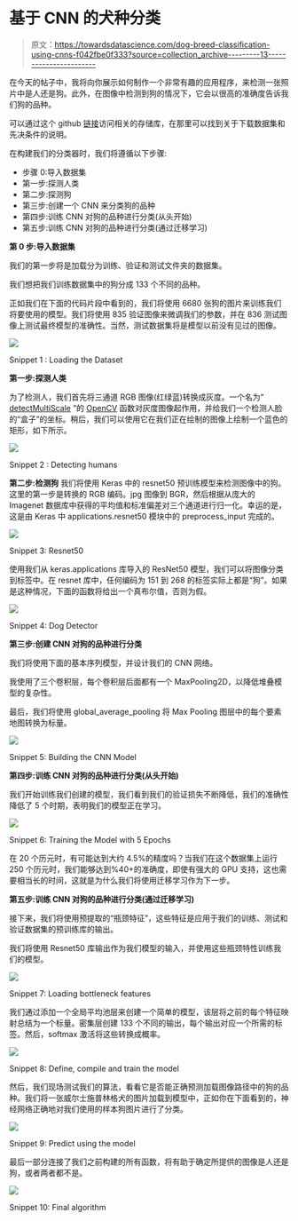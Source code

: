 # 基于 CNN 的犬种分类

> 原文：<https://towardsdatascience.com/dog-breed-classification-using-cnns-f042fbe0f333?source=collection_archive---------13----------------------->

在今天的帖子中，我将向你展示如何制作一个非常有趣的应用程序，来检测一张照片中是人还是狗。此外，在图像中检测到狗的情况下，它会以很高的准确度告诉我们狗的品种。

可以通过这个 github [链接](https://github.com/denizn/Dog-Breed-Classifier)访问相关的存储库，在那里可以找到关于下载数据集和先决条件的说明。

在构建我们的分类器时，我们将遵循以下步骤:

*   步骤 0:导入数据集
*   第一步:探测人类
*   第二步:探测狗
*   第三步:创建一个 CNN 来分类狗的品种
*   第四步:训练 CNN 对狗的品种进行分类(从头开始)
*   第五步:训练 CNN 对狗的品种进行分类(通过迁移学习)

**第 0 步:导入数据集**

我们的第一步将是加载分为训练、验证和测试文件夹的数据集。

我们想把我们训练数据集中的狗分成 133 个不同的品种。

正如我们在下面的代码片段中看到的，我们将使用 6680 张狗的图片来训练我们将要使用的模型。我们将使用 835 验证图像来微调我们的参数，并在 836 测试图像上测试最终模型的准确性。当然，测试数据集将是模型以前没有见过的图像。

![](img/a5726ad25b6ca393e56595a85509fd8a.png)

Snippet 1 : Loading the Dataset

**第一步:探测人类**

为了检测人，我们首先将三通道 RGB 图像(红绿蓝)转换成灰度。一个名为“ [detectMultiScale](https://www.programcreek.com/python/example/79435/cv2.CascadeClassifier) ”的 [OpenCV](https://opencv.org/) 函数对灰度图像起作用，并给我们一个检测人脸的“盒子”的坐标。稍后，我们可以使用它在我们正在绘制的图像上绘制一个蓝色的矩形，如下所示。

![](img/78734d6304ad48dd78d8e2f8d9892c38.png)

Snippet 2 : Detecting humans

**第二步:检测狗** 我们将使用 Keras 中的 resnet50 预训练模型来检测图像中的狗。这里的第一步是转换的 RGB 编码。jpg 图像到 BGR，然后根据从庞大的 Imagenet 数据库中获得的平均值和标准偏差对三个通道进行归一化。幸运的是，这是由 Keras 中 applications.resnet50 模块中的 preprocess_input 完成的。

![](img/0bcc8a817a9eab312f56a396c63f4f11.png)

Snippet 3: Resnet50

使用我们从 keras.applications 库导入的 ResNet50 模型，我们可以将图像分类到标签中。在 resnet 库中，任何编码为 151 到 268 的标签实际上都是“狗”。如果是这种情况，下面的函数将给出一个真布尔值，否则为假。

![](img/3601c18db209b97bea3cc9acefcec332.png)

Snippet 4: Dog Detector

**第三步:创建 CNN 对狗的品种进行分类**

我们将使用下面的基本序列模型，并设计我们的 CNN 网络。

我使用了三个卷积层，每个卷积层后面都有一个 MaxPooling2D，以降低堆叠模型的复杂性。

最后，我们将使用 global_average_pooling 将 Max Pooling 图层中的每个要素地图转换为标量。

![](img/3d215e31fe00bedfc425bc3c3a8c9d38.png)

Snippet 5: Building the CNN Model

**第四步:训练 CNN 对狗的品种进行分类(从头开始)**

我们开始训练我们创建的模型，我们看到我们的验证损失不断降低，我们的准确性降低了 5 个时期，表明我们的模型正在学习。

![](img/d4c65b19e1d86063711334e83a9e7f55.png)

Snippet 6: Training the Model with 5 Epochs

在 20 个历元时，有可能达到大约 4.5%的精度吗？当我们在这个数据集上运行 250 个历元时，我们能够达到%40+的准确度，即使有强大的 GPU 支持，这也需要相当长的时间，这就是为什么我们将使用迁移学习作为下一步。

**第五步:训练 CNN 对狗的品种进行分类(通过迁移学习)**

接下来，我们将使用预提取的“瓶颈特征”，这些特征是应用于我们的训练、测试和验证数据集的预训练库的输出。

我们将使用 Resnet50 库输出作为我们模型的输入，并使用这些瓶颈特性训练我们的模型。

![](img/a828256b57f1417d063d82e50eb860e9.png)

Snippet 7: Loading bottleneck features

我们通过添加一个全局平均池层来创建一个简单的模型，该层将之前的每个特征映射总结为一个标量。密集层创建 133 个不同的输出，每个输出对应一个所需的标签。然后，softmax 激活将这些转换成概率。

![](img/80fc592c51044087a8002e2e8718f1e0.png)

Snippet 8: Define, compile and train the model

然后，我们现场测试我们的算法，看看它是否能正确预测加载图像路径中的狗的品种。我们将一张威尔士施普林格犬的图片加载到模型中，正如你在下面看到的，神经网络正确地对我们使用的样本狗图片进行了分类。

![](img/fd8f37dde5ada9be4caf2c2d7e527c80.png)

Snippet 9: Predict using the model

最后一部分连接了我们之前构建的所有函数，将有助于确定所提供的图像是人还是狗，或者两者都不是。

![](img/f0e4f6c1a2e7ceaded90ec50fb920252.png)

Snippet 10: Final algorithm